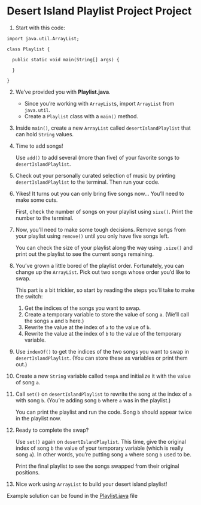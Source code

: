 # Desert Island Playlist Project Project

1. Start with this code:

```
import java.util.ArrayList;

class Playlist {
  
  public static void main(String[] args) {
    
  }
  
}
```

2. We’ve provided you with **Playlist.java**.

	- Since you’re working with ```ArrayList```s, import ```ArrayList``` from ```java.util```.
	- Create a ```Playlist``` class with a ```main()``` method.

3. Inside ```main()```, create a new ```ArrayList``` called ```desertIslandPlaylist``` that can hold ```String``` values.

4. Time to add songs!

	Use ```add()``` to add several (more than five) of your favorite songs to ```desertIslandPlaylist```.

5. Check out your personally curated selection of music by printing ```desertIslandPlaylist``` to the terminal. Then run your code.

6. Yikes! It turns out you can only bring five songs now… You’ll need to make some cuts.

	First, check the number of songs on your playlist using ```size()```. Print the number to the terminal.

7. Now, you’ll need to make some tough decisions. Remove songs from your playlist using ```remove()``` until you only have five songs left.

	You can check the size of your playlist along the way using ```.size()``` and print out the playlist to see the current songs remaining.

8. You’ve grown a little bored of the playlist order. Fortunately, you can change up the ```ArrayList```. Pick out two songs whose order you’d like to swap.

	This part is a bit trickier, so start by reading the steps you’ll take to make the switch:

	1. Get the indices of the songs you want to swap.
	2. Create a temporary variable to store the value of song ```a```. (We’ll call the songs ```a``` and ```b``` here.)
	3. Rewrite the value at the index of ```a``` to the value of ```b```.
	4. Rewrite the value at the index of ```b``` to the value of the temporary variable.

9. Use ```indexOf()``` to get the indices of the two songs you want to swap in ```desertIslandPlaylist```. (You can store these as variables or print them out.)

10. Create a new ```String``` variable called ```tempA``` and initialize it with the value of song ```a```.

11. Call ```set()``` on ```desertIslandPlaylist``` to rewrite the song at the index of ```a``` with song ```b```. (You’re adding song ```b``` where ```a``` was in the playlist.)

	You can print the playlist and run the code. Song ```b``` should appear twice in the playlist now.

12. Ready to complete the swap?

	Use ```set()``` again on ```desertIslandPlaylist```. This time, give the original index of song ```b``` the value of your temporary variable (which is really song ```a```). In other words, you’re putting song ```a``` where song ```b``` used to be.

	Print the final playlist to see the songs swapped from their original positions.

13. Nice work using ```ArrayList``` to build your desert island playlist!

Example solution can be found in the [Playlist.java](https://github.com/upliftdev/Foundations/blob/main/Foundations/6.ArrayLists/Desert_Island_Playlist_Project/src/main/java/com/examples/lists/Playlist.java) file